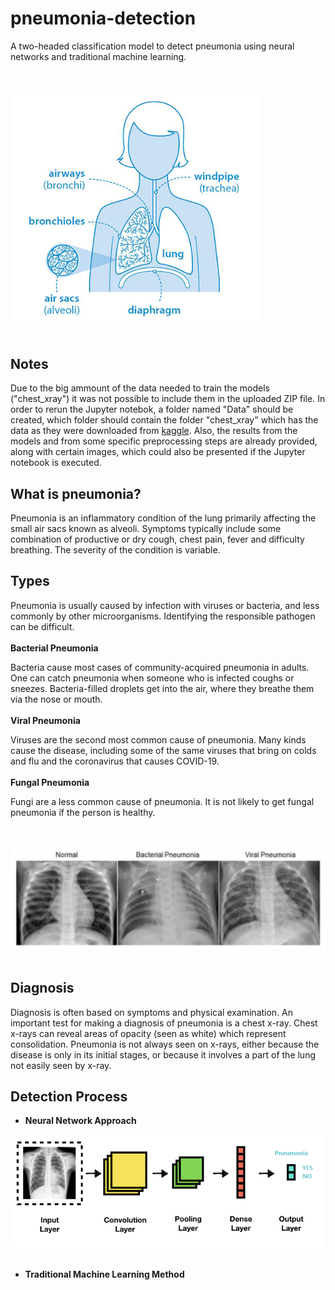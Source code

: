 # pneumonia-detection
A two-headed classification model to detect pneumonia using neural networks and traditional machine learning.

<br><div><img src="intro_image.png" width="400"></div><br>

## Notes
Due to the big ammount of the data needed to train the models ("chest_xray") it was not possible to include them in the uploaded ZIP file. In order to rerun the Jupyter notebok, a folder named "Data" should be created, which folder should contain the folder "chest_xray" which has the data as they were downloaded from [kaggle](https://www.kaggle.com/paultimothymooney/chest-xray-pneumonia). Also, the results from the models and from some specific preprocessing steps are already provided, along with certain images, which could also be presented if the Jupyter notebook is executed.

## **What is pneumonia?**

Pneumonia is an inflammatory condition of the lung primarily affecting the small air sacs known as alveoli.  Symptoms typically include some combination of productive or dry cough, chest pain, fever and difficulty breathing. The severity of the condition is variable.   

## **Types**

Pneumonia is usually caused by infection with viruses or bacteria, and less commonly by other microorganisms. Identifying the responsible pathogen can be difficult. 
<br><br>
**Bacterial Pneumonia**

Bacteria cause most cases of community-acquired pneumonia in adults.
One can catch pneumonia when someone who is infected coughs or sneezes. Bacteria-filled droplets get into the air, where they breathe them via the nose or mouth.
<br><br>
**Viral Pneumonia**

Viruses are the second most common cause of pneumonia. Many kinds cause the disease, including some of the same viruses that bring on colds and flu and the coronavirus that causes COVID-19.
<br><br>
**Fungal Pneumonia**

Fungi are a less common cause of pneumonia. It is not likely to get fungal pneumonia if the person is healthy. 

<br><div><img src="types_pneumonias.png" width="600"></div><br>

## **Diagnosis**

Diagnosis is often based on symptoms and physical examination. An important test for making a diagnosis of pneumonia is a chest x-ray. Chest x-rays can reveal areas of opacity (seen as white) which represent consolidation. Pneumonia is not always seen on x-rays, either because the disease is only in its initial stages, or because it involves a part of the lung not easily seen by x-ray.

## **Detection Process**

*    **Neural Network Approach**

<div><img src="cnn.png" width="500"></div><br>

*    **Traditional Machine Learning Method**
